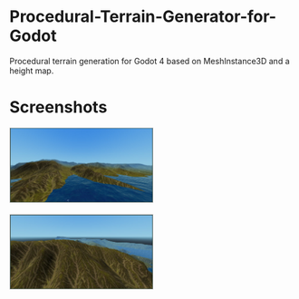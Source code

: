 # Procedural-Terrain-Generator-for-Godot
Procedural terrain generation for Godot 4 based on MeshInstance3D and a height map.

# Screenshots
<div style="display: flex; flex-direction: column; gap: 20px;">
    <img src="screenshots/Screenshot_24.jpg" style="width: 50%; border: 1px solid #ccc;">
    <img src="screenshots/Screenshot_25.jpg" style="width: 50%; border: 1px solid #ccc;">
</div>
